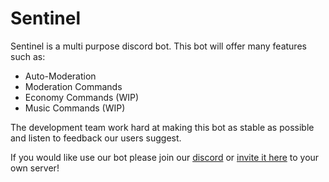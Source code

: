 # Sentinel
Sentinel is a multi purpose discord bot. This bot will offer many features such as:
- Auto-Moderation
- Moderation Commands
- Economy Commands (WIP)
- Music Commands (WIP)

The development team work hard at making this bot as stable as possible and listen to feedback our users suggest.

If you would like use our bot please join our [discord](https://discord.gg/2qMmFKn "Sentinel Discord Server") or [invite it here](https://discord.com/oauth2/authorize?client_id=739203261797498953&permissions=0&scope=bot) to your own server!
